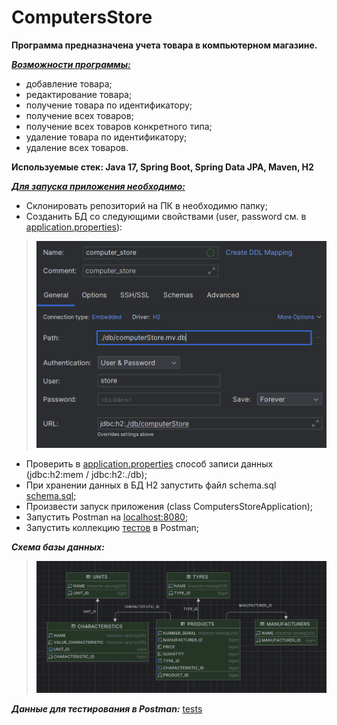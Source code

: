 # ComputersStore
**Программа предназначена учета товара в компьютерном магазине.**

<u>***Возможности программы:***</u>
- добавление товара;
- редактирование товара;
- получение товара по идентификатору;
- получение всех товаров;
- получение всех товаров конкретного типа;
- удаление товара по идентификатору;
- удаление всех товаров.

**Используемые стек: Java 17, Spring Boot, Spring Data JPA, Maven, H2**

<u>***Для запуска приложения необходимо:***</u>
- Склонировать репозиторий на ПК в необходимю папку;
- Созданить БД со следующими свойствами 
(user, password см. в [application.properties](https://github.com/mikhailovPI/ComputersStore/blob/main/ComputersStore/src/main/resources/application.properties)):

>![properties.png](ComputersStore/info/properties.PNG)

- Проверить в [application.properties](https://github.com/mikhailovPI/ComputersStore/blob/main/ComputersStore/src/main/resources/application.properties) 
способ записи данных (jdbc:h2:mem / jdbc:h2:./db);
- При хранении данных в БД Н2 запустить файл schema.sql
  [schema.sql](https://github.com/mikhailovPI/ComputersStore/blob/main/ComputersStore/src/main/resources/schema.sql);
- Произвести запуск приложения (class ComputersStoreApplication);
- Запустить Postman на [localhost:8080](http://localhost:8080);
- Запустить коллекцию [тестов](https://github.com/mikhailovPI/ComputersStore/blob/main/ComputersStore/info/ComputerStore.postman_collection.json) в Postman;



***Схема базы данных:***
>![db.png](ComputersStore/info/db.png)

***Данные для тестирования в Postman:***
[tests](https://github.com/mikhailovPI/ComputersStore/blob/main/ComputersStore/info/ComputerStore.postman_collection.json)
